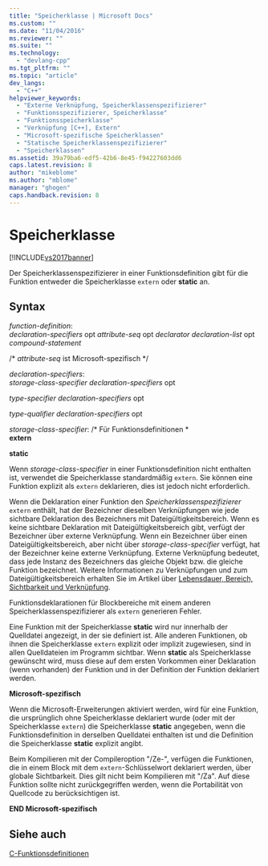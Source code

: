 ```yaml
---
title: "Speicherklasse | Microsoft Docs"
ms.custom: ""
ms.date: "11/04/2016"
ms.reviewer: ""
ms.suite: ""
ms.technology: 
  - "devlang-cpp"
ms.tgt_pltfrm: ""
ms.topic: "article"
dev_langs: 
  - "C++"
helpviewer_keywords: 
  - "Externe Verknüpfung, Speicherklassenspezifizierer"
  - "Funktionsspezifizierer, Speicherklasse"
  - "Funktionsspeicherklasse"
  - "Verknüpfung [C++], Extern"
  - "Microsoft-spezifische Speicherklassen"
  - "Statische Speicherklassenspezifizierer"
  - "Speicherklassen"
ms.assetid: 39a79ba6-edf5-42b6-8e45-f94227603dd6
caps.latest.revision: 8
author: "mikeblome"
ms.author: "mblome"
manager: "ghogen"
caps.handback.revision: 8
---
```

# Speicherklasse
[!INCLUDE[vs2017banner](../assembler/inline/includes/vs2017banner.md)]

Der Speicherklassenspezifizierer in einer Funktionsdefinition gibt für die Funktion entweder die Speicherklasse `extern` oder **static** an.  
  
## Syntax  
 *function\-definition*:  
 *declaration\-specifiers*  opt *attribute\-seq* opt *declarator declaration\-list* opt *compound\-statement*  
  
 \/\* *attribute\-seq* ist Microsoft\-spezifisch \*\/  
  
 *declaration\-specifiers*:  
 *storage\-class\-specifier declaration\-specifiers*  opt  
  
 *type\-specifier declaration\-specifiers*  opt  
  
 *type\-qualifier declaration\-specifiers*  opt  
  
 *storage\-class\-specifier*: \/\* Für Funktionsdefinitionen \*  
 **extern**  
  
 **static**  
  
 Wenn *storage\-class\-specifier* in einer Funktionsdefinition nicht enthalten ist, verwendet die Speicherklasse standardmäßig `extern`.  Sie können eine Funktion explizit als `extern` deklarieren, dies ist jedoch nicht erforderlich.  
  
 Wenn die Deklaration einer Funktion den *Speicherklassenspezifizierer* `extern` enthält, hat der Bezeichner dieselben Verknüpfungen wie jede sichtbare Deklaration des Bezeichners mit Dateigültigkeitsbereich.  Wenn es keine sichtbare Deklaration mit Dateigültigkeitsbereich gibt, verfügt der Bezeichner über externe Verknüpfung.  Wenn ein Bezeichner über einen Dateigültigkeitsbereich, aber nicht über *storage\-class\-specifier* verfügt, hat der Bezeichner keine externe Verknüpfung.  Externe Verknüpfung bedeutet, dass jede Instanz des Bezeichners das gleiche Objekt bzw. die gleiche Funktion bezeichnet.  Weitere Informationen zu Verknüpfungen und zum Dateigültigkeitsbereich erhalten Sie im Artikel über [Lebensdauer, Bereich, Sichtbarkeit und Verknüpfung](../c-language/lifetime-scope-visibility-and-linkage.md).  
  
 Funktionsdeklarationen für Blockbereiche mit einem anderen Speicherklassenspezifizierer als `extern` generieren Fehler.  
  
 Eine Funktion mit der Speicherklasse **static** wird nur innerhalb der Quelldatei angezeigt, in der sie definiert ist.  Alle anderen Funktionen, ob ihnen die Speicherklasse `extern` explizit oder implizit zugewiesen, sind in allen Quelldateien im Programm sichtbar.  Wenn **static** als Speicherklasse gewünscht wird, muss diese auf dem ersten Vorkommen einer Deklaration \(wenn vorhanden\) der Funktion und in der Definition der Funktion deklariert werden.  
  
 **Microsoft\-spezifisch**  
  
 Wenn die Microsoft\-Erweiterungen aktiviert werden, wird für eine Funktion, die ursprünglich ohne Speicherklasse deklariert wurde \(oder mit der Speicherklasse `extern`\) die Speicherklasse **static** angegeben, wenn die Funktionsdefinition in derselben Quelldatei enthalten ist und die Definition die Speicherklasse **static** explizit angibt.  
  
 Beim Kompilieren mit der Compileroption "\/Ze\-", verfügen die Funktionen, die in einem Block mit dem `extern`\-Schlüsselwort deklariert werden, über globale Sichtbarkeit.  Dies gilt nicht beim Kompilieren mit "\/Za".  Auf diese Funktion sollte nicht zurückgegriffen werden, wenn die Portabilität von Quellcode zu berücksichtigen ist.  
  
 **END Microsoft\-spezifisch**  
  
## Siehe auch  
 [C\-Funktionsdefinitionen](../c-language/c-function-definitions.md)